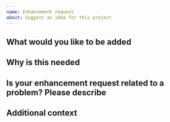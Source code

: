 ```yaml
---
name: Enhancement request
about: Suggest an idea for this project
---
```


<!-- Verify first that your issue is not already reported -->

<!-- Please only use this template for submitting enhancement requests -->

<!-- If possible complete *all* sections as described. Don't remove any section. -->

## What would you like to be added

<!-- A clear and concise description of what would you like to be added. -->

## Why is this needed

<!-- A clear and concise description of why is it needed. -->

## Is your enhancement request related to a problem? Please describe

<!-- A clear and concise description of what the problem is. Ex. I'm always frustrated when [...] -->

## Additional context

<!-- Add any other context, images, videos or links about the enhancement request here. -->
